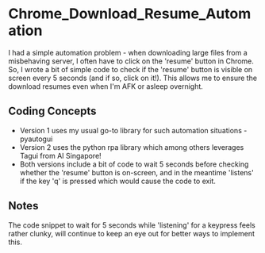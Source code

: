 # Chrome_Download_Resume_Automation
I had a simple automation problem - when downloading large files from a misbehaving server, I often have to click on the 'resume' button in Chrome. So, I wrote a bit of simple code to check if the 'resume' button is visible on screen every 5 seconds (and if so, click on it!). This allows me to ensure the download resumes even when I'm AFK or asleep overnight.

## Coding Concepts
- Version 1 uses my usual go-to library for such automation situations - pyautogui
- Version 2 uses the python rpa library which among others leverages Tagui from AI Singapore!
- Both versions include a bit of code to wait 5 seconds before checking whether the 'resume' button is on-screen, and in the meantime 'listens' if the key 'q' is pressed which would cause the code to exit.

## Notes
The code snippet to wait for 5 seconds while 'listening' for a keypress feels rather clunky, will continue to keep an eye out for better ways to implement this.
